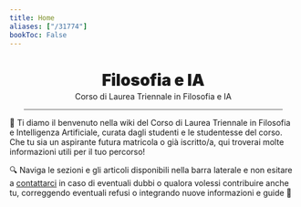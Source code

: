 ```yaml
---
title: Home
aliases: ["/31774"]
bookToc: False
---
```


<h1 align="center" id="title_grad_cs" class="title_grad" style="font-weight: 900">Filosofia e IA</h1>
<p align="center" style="margin-top: -15px">Corso di Laurea Triennale in Filosofia e IA</p>

<div style="width: 90%; height: 1px; background-color: #606060; margin-left: auto; margin-right: auto"></div>

👋 Ti diamo il benvenuto nella wiki del Corso di Laurea Triennale in Filosofia e Intelligenza Artificiale, curata dagli studenti e le studentesse del corso. Che tu sia un aspirante futura matricola o già iscritto/a, qui troverai molte informazioni utili per il tuo percorso!

🔍 Naviga le sezioni e gli articoli disponibili nella barra laterale e non esitare a [contattarci](contribuire/contatti/) in caso di eventuali dubbi o qualora volessi contribuire anche tu, correggendo eventuali refusi o integrando nuove informazioni e guide 💪

